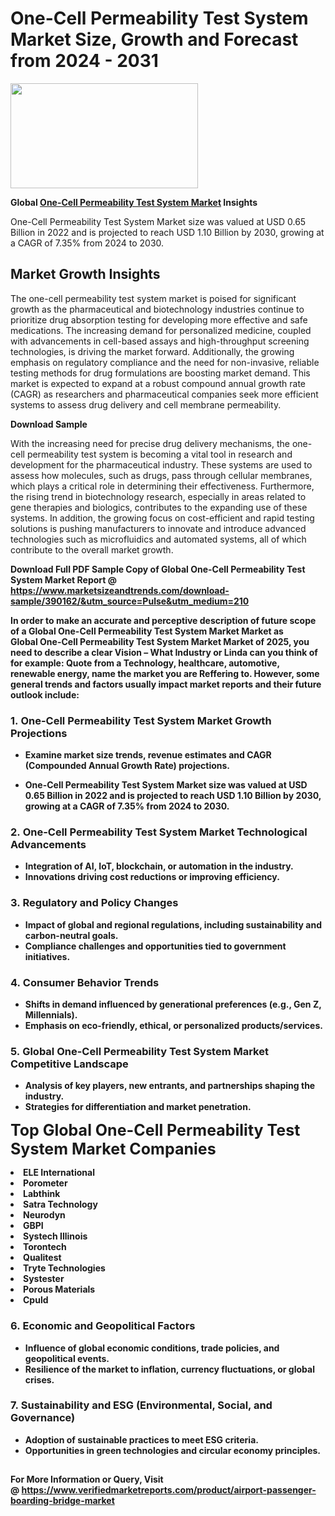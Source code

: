 <H1>One-Cell Permeability Test System Market Size, Growth and Forecast from 2024 - 2031</H1><img class="aligncenter size-medium wp-image-584254" src="https://thirdeyenews.in/wp-content/uploads/2024/09/Global-Market-Research-300x168.jpeg" alt="" width="300" height="168" /><p><strong>Global&nbsp;<a href="https://www.marketsizeandtrends.com/download-sample/390162/&amp;utm_source=Pulse&amp;utm_medium=210">One-Cell Permeability Test System Market</a> Insights</strong></p><p>One-Cell Permeability Test System Market size was valued at USD 0.65 Billion in 2022 and is projected to reach USD 1.10 Billion by 2030, growing at a CAGR of 7.35% from 2024 to 2030.</p><p><h2>Market Growth Insights</h2> <p>The one-cell permeability test system market is poised for significant growth as the pharmaceutical and biotechnology industries continue to prioritize drug absorption testing for developing more effective and safe medications. The increasing demand for personalized medicine, coupled with advancements in cell-based assays and high-throughput screening technologies, is driving the market forward. Additionally, the growing emphasis on regulatory compliance and the need for non-invasive, reliable testing methods for drug formulations are boosting market demand. This market is expected to expand at a robust compound annual growth rate (CAGR) as researchers and pharmaceutical companies seek more efficient systems to assess drug delivery and cell membrane permeability.</p> <p><strong>Download Sample</strong></p> <p>With the increasing need for precise drug delivery mechanisms, the one-cell permeability test system is becoming a vital tool in research and development for the pharmaceutical industry. These systems are used to assess how molecules, such as drugs, pass through cellular membranes, which plays a critical role in determining their effectiveness. Furthermore, the rising trend in biotechnology research, especially in areas related to gene therapies and biologics, contributes to the expanding use of these systems. In addition, the growing focus on cost-efficient and rapid testing solutions is pushing manufacturers to innovate and introduce advanced technologies such as microfluidics and automated systems, all of which contribute to the overall market growth.</p> <p><strong></p><p><span class=""><strong>Download Full PDF Sample Copy of Global One-Cell Permeability Test System Market Report</strong> @ <a href="https://www.marketsizeandtrends.com/download-sample/390162/&amp;utm_source=Pulse&amp;utm_medium=210" target="_blank">https://www.marketsizeandtrends.com/download-sample/390162/&amp;utm_source=Pulse&amp;utm_medium=210</a></span></p><p>In order to make an accurate and perceptive description of future scope of a Global&nbsp;One-Cell Permeability Test System Market Market as Global&nbsp;One-Cell Permeability Test System Market Market of 2025, you need to describe a clear Vision &ndash; What Industry or Linda can you think of for example: Quote from a Technology, healthcare, automotive, renewable energy, name the market you are Reffering to. However, some general trends and factors usually impact market reports and their future outlook include:</p><h3>1.&nbsp;<strong>One-Cell Permeability Test System Market Growth Projections</strong></h3><ul><li>Examine market size trends, revenue estimates and CAGR (Compounded Annual Growth Rate) projections.</li><li><p>One-Cell Permeability Test System Market size was valued at USD 0.65 Billion in 2022 and is projected to reach USD 1.10 Billion by 2030, growing at a CAGR of 7.35% from 2024 to 2030.</p></li></ul><h3>2.&nbsp;<strong>One-Cell Permeability Test System Market Technological Advancements</strong></h3><ul><li>Integration of AI, IoT, blockchain, or automation in the industry.</li><li>Innovations driving cost reductions or improving efficiency.</li></ul><h3>3.&nbsp;<strong>Regulatory and Policy Changes</strong></h3><ul><li>Impact of global and regional regulations, including sustainability and carbon-neutral goals.</li><li>Compliance challenges and opportunities tied to government initiatives.</li></ul><h3>4.&nbsp;<strong>Consumer Behavior Trends</strong></h3><ul><li>Shifts in demand influenced by generational preferences (e.g., Gen Z, Millennials).</li><li>Emphasis on eco-friendly, ethical, or personalized products/services.</li></ul><h3>5.&nbsp;<strong>Global One-Cell Permeability Test System Market Competitive Landscape</strong></h3><ul><li>Analysis of key players, new entrants, and partnerships shaping the industry.</li><li>Strategies for differentiation and market penetration.</li></ul><p data-pm-slice="1 1 []"><span style="color: inherit; font-family: inherit; font-size: 25px;">Top Global One-Cell Permeability Test System Market Companies</span></p><div class="" data-test-id=""><p><li>ELE International</li><li> Porometer</li><li> Labthink</li><li> Satra Technology</li><li> Neurodyn</li><li> GBPI</li><li> Systech Illinois</li><li> Torontech</li><li> Qualitest</li><li> Tryte Technologies</li><li> Systester</li><li> Porous Materials</li><li> Cpuld</li></p></div><h3>6.&nbsp;<strong>Economic and Geopolitical Factors</strong></h3><ul><li>Influence of global economic conditions, trade policies, and geopolitical events.</li><li>Resilience of the market to inflation, currency fluctuations, or global crises.</li></ul><h3>7.&nbsp;<strong>Sustainability and ESG (Environmental, Social, and Governance)</strong></h3><ul><li>Adoption of sustainable practices to meet ESG criteria.</li><li>Opportunities in green technologies and circular economy principles.</li></ul><h2><strong style="font-size: 14px;">For More Information or Query, Visit @&nbsp;</strong><a style="background-color: #ffffff; font-size: 14px;" href="https://www.marketsizeandtrends.com/report/one-cell-permeability-test-system-market/" target="_blank">https://www.verifiedmarketreports.com/product/airport-passenger-boarding-bridge-market</a></h2>
